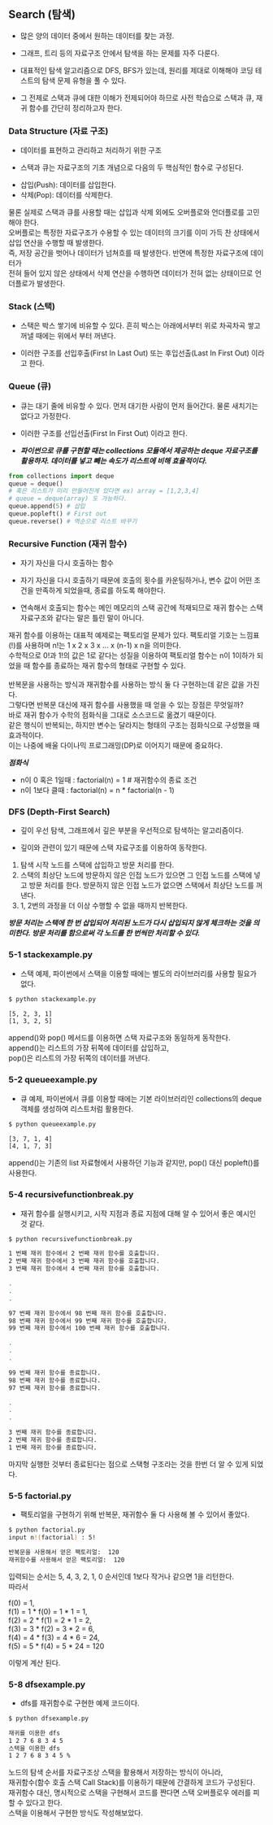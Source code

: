 ## Search (탐색)

- 많은 양의 데이터 중에서 원하는 데이터를 찾는 과정.

- 그래프, 트리 등의 자료구조 안에서 탐색을 하는 문제를 자주 다룬다.

- 대표적인 탐색 알고리즘으로 DFS, BFS가 있는데, 원리를 제대로 이해해야 코딩 테스트의 탐색 문제 유형을 풀 수 있다.

- 그 전제로 스택과 큐에 대한 이해가 전제되어야 하므로 사전 학습으로 스택과 큐, 재귀 함수를 간단히 정리하고자 한다.

### Data Structure (자료 구조)

- 데이터를 표현하고 관리하고 처리하기 위한 구조

- 스택과 큐는 자료구조의 기초 개념으로 다음의 두 핵심적인 함수로 구성된다.

* 삽입(Push): 데이터를 삽입한다.
* 삭제(Pop): 데이터를 삭제한다.

물론 실제로 스택과 큐를 사용할 때는 삽입과 삭제 외에도 오버플로와 언더플로를 고민해야 한다.<br>
오버플로는 특정한 자료구조가 수용할 수 있는 데이터의 크기를 이미 가득 찬 상태에서 삽입 연산을 수행할 때 발생한다.<br>
즉, 저장 공간을 벗어나 데이터가 넘쳐흐를 때 발생한다. 반면에 특정한 자료구조에 데이터가<br>
전혀 들어 있지 않은 상태에서 삭제 연산을 수행하면 데이터가 전혀 없는 상태이므로 언더플로가 발생한다.

### Stack (스택)

- 스택은 박스 쌓기에 비유할 수 있다. 흔히 박스는 아래에서부터 위로 차곡차곡 쌓고 꺼낼 때에는 위에서 부터 꺼낸다.

- 이러한 구조를 선입후출(First In Last Out) 또는 후입선출(Last In First Out) 이라고 한다.

### Queue (큐)

- 큐는 대기 줄에 비유할 수 있다. 먼저 대기한 사람이 먼저 들어간다. 물론 새치기는 없다고 가정한다.

- 이러한 구조를 선입선출(First In First Out) 이라고 한다.

- ***파이썬으로 큐를 구현할 때는 collections 모듈에서 제공하는 deque 자료구조를 활용하자. 데이터를 넣고 빼는 속도가 리스트에 비해 효율적이다.***

```python
from collections import deque
queue = deque()
# 혹은 리스트가 미리 만들어진게 있다면 ex) array = [1,2,3,4]
# queue = deque(array) 도 가능하다.
queue.append(5) # 삽입
queue.popleft() # First out
queue.reverse() # 역순으로 리스트 바꾸기
```

### Recursive Function (재귀 함수)

- 자기 자신을 다시 호출하는 함수

- 자기 자신을 다시 호출하기 때문에 호출의 횟수를 카운팅하거나, 변수 값이 어떤 조건을 만족하게 되었을때, 종료를 하도록 해야한다.

- 연속해서 호출되는 함수는 메인 메모리의 스택 공간에 적재되므로 재귀 함수는 스택 자료구조와 같다는 말은 틀린 말이 아니다.

재귀 함수를 이용하는 대표적 예제로는 팩토리얼 문제가 있다. 팩토리얼 기호는 느낌표(!)를 사용하며 n!는 1 x 2 x 3 x ... x (n-1) x n을 의미한다.<br>
수학적으로 0!과 1!의 값은 1로 같다는 성질을 이용하여 팩토리얼 함수는 n이 1이하가 되었을 때 함수를 종료하는 재귀 함수의 형태로 구현할 수 있다.<br><br>
반복문을 사용하는 방식과 재귀함수를 사용하는 방식 둘 다 구현하는데 같은 값을 가진다.<br>
그렇다면 반복문 대신에 재귀 함수를 사용했을 때 얻을 수 있는 장점은 무엇일까?<br>
바로 재귀 함수가 수학의 점화식을 그대로 소스코드로 옮겼기 때문이다.<br>
같은 행식이 반복되는, 하지만 변수는 달라지는 형태의 구조는 점화식으로 구성했을 때 효과적이다.<br>
이는 나중에 배울 다이나믹 프로그래밍(DP)로 이어지기 때문에 중요하다.<br>
  
***점화식***
* n이 0 혹은 1일때 : factorial(n) = 1 # 재귀함수의 종료 조건
* n이 1보다 클때   : factorial(n) = n * factorial(n - 1)

### DFS (Depth-First Search)

- 깊이 우선 탐색, 그래프에서 깊은 부분을 우선적으로 탐색하는 알고리즘이다.

- 깊이와 관련이 있기 때문에 스택 자료구조를 이용하여 동작한다.

1. 탐색 시작 노드를 스택에 삽입하고 방문 처리를 한다.
2. 스택의 최상단 노드에 방문하지 않은 인접 노드가 있으면 그 인접 노드를 스택에 넣고 방문 처리를 한다. 방문하지 않은 인접 노드가 없으면 스택에서 최상단 노드를 꺼낸다.
3. 1, 2번의 과정을 더 이상 수행할 수 없을 때까지 반복한다.

***방문 처리는 스택에 한 번 삽입되어 처리된 노드가 다시 삽입되지 않게 체크하는 것을 의미한다. 방문 처리를 함으로써 각 노드를 한 번씩만 처리할 수 있다.***

### 5-1 stackexample.py

- 스택 예제, 파이썬에서 스택을 이용할 때에는 별도의 라이브러리를 사용할 필요가 없다.
```bash
$ python stackexample.py

[5, 2, 3, 1]
[1, 3, 2, 5]
```

append()와 pop() 메서드를 이용하면 스택 자료구조와 동일하게 동작한다.<br>
append()는 리스트의 가장 뒤쪽에 데이터를 삽입하고,<br>
pop()은 리스트의 가장 뒤쪽의 데이터를 꺼낸다.<br>

### 5-2 queueexample.py

- 큐 예제, 파이썬에서 큐를 이용할 때에는 기본 라이브러리인 collections의 deque 객체를 생성하여 리스트처럼 활용한다.
```bash
$ python queueexample.py

[3, 7, 1, 4]
[4, 1, 7, 3]
```

append()는 기존의 list 자료형에서 사용하던 기능과 같지만, pop()  대신 popleft()를 사용한다.

### 5-4 recursivefunctionbreak.py

- 재귀 함수를 실행시키고, 시작 지점과 종료 지점에 대해 알 수 있어서 좋은 예시인 것 같다.

```bash
$ python recursivefunctionbreak.py

1 번째 재귀 함수에서 2 번째 재귀 함수를 호출합니다.
2 번째 재귀 함수에서 3 번째 재귀 함수를 호출합니다.
3 번째 재귀 함수에서 4 번째 재귀 함수를 호출합니다.

.
.
.

97 번째 재귀 함수에서 98 번째 재귀 함수를 호출합니다.
98 번째 재귀 함수에서 99 번째 재귀 함수를 호출합니다.
99 번째 재귀 함수에서 100 번째 재귀 함수를 호출합니다.

.
.
.

99 번째 재귀 함수를 종료합니다.
98 번째 재귀 함수를 종료합니다.
97 번째 재귀 함수를 종료합니다.

.
.
.

3 번째 재귀 함수를 종료합니다.
2 번째 재귀 함수를 종료합니다.
1 번째 재귀 함수를 종료합니다.
```

마지막 실행한 것부터 종료된다는 점으로 스택형 구조라는 것을 한번 더 알 수 있게 되었다.

### 5-5 factorial.py

- 팩토리얼을 구현하기 위해 반복문, 재귀함수 둘 다 사용해 볼 수 있어서 좋았다.

```bash
$ python factorial.py
input n!(factorial) : 5!

반복문을 사용해서 얻은 팩토리얼:  120
재귀함수를 사용해서 얻은 팩토리얼:  120
```

입력되는 순서는 5, 4, 3, 2, 1, 0 순서인데 1보다 작거나 같으면 1을 리턴한다.<br>
따라서 

f(0) = 1,   
f(1) = 1 \* f(0) = 1 \* 1 = 1,  
f(2) = 2 \* f(1) = 2 \* 1 = 2,  
f(3) = 3 \* f(2) = 3 \* 2 = 6,  
f(4) = 4 \* f(3) = 4 \* 6 = 24,  
f(5) = 5 \* f(4) = 5 \* 24 = 120

이렇게 계산 된다.

### 5-8 dfsexample.py

- dfs를 재귀함수로 구현한 예제 코드이다.

```bash
$ python dfsexample.py

재귀를 이용한 dfs
1 2 7 6 8 3 4 5
스택을 이용한 dfs
1 2 7 6 8 3 4 5 %
```

노드의 탐색 순서를 자료구조상 스택을 활용해서 저장하는 방식이 아니라,<br>
재귀함수(함수 호출 스택 Call Stack)를 이용하기 때문에 간결하게 코드가 구성된다.<br>
재귀함수 대신, 명시적으로 스택을 구현해서 코드를 짠다면 스택 오버플로우 에러를 피할 수 있다고 한다.<br>
스택을 이용해서 구현한 방식도 작성해보았다.<br>

